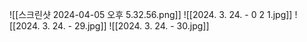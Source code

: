 ![[스크린샷 2024-04-05 오후 5.32.56.png]]
![[2024. 3. 24. - 0 2 1.jpg]]
![[2024. 3. 24. - 29.jpg]]
![[2024. 3. 24. - 30.jpg]]